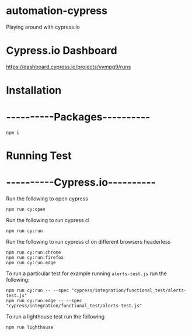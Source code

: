 # automation-cypress
Playing around with cypress.io

# Cypress.io Dashboard
https://dashboard.cypress.io/projects/yympg9/runs

# Installation
# ----------Packages----------

```
npm i
```

# Running Test
# ----------Cypress.io---------- 

Run the following to open cypress
```
npm run cy:open
```
Run the following to run cypress cl
```
npm run cy:run
```

Run the following to run cypress cl on different browsers headerless
```
npm run cy:run:chrome
npm run cy:run:firefox
npm run cy:run:edge
```

To run a particular test for example running `alerts-test.js` run the following:

```
npm run cy:run -- --spec "cypress/integration/functional_test/alerts-test.js"
npm run cy:run:edge -- --spec "cypress/integration/functional_test/alerts-test.js"

```

To run a lighthouse test run the following

```
npm run lighthouse

```

